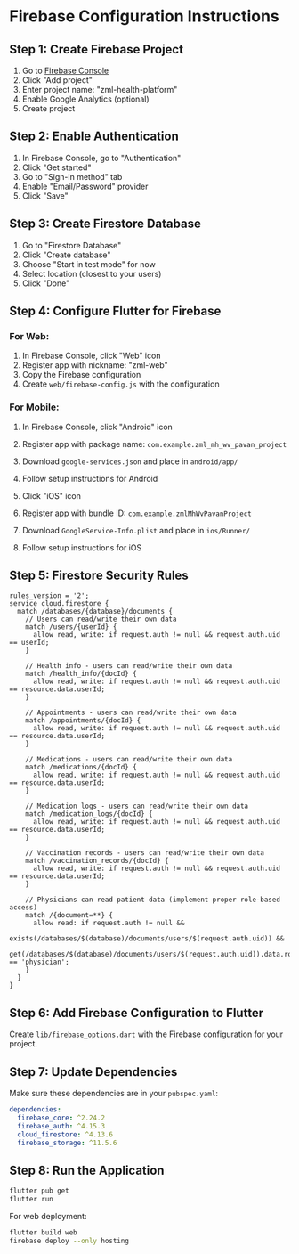 # Firebase Configuration Instructions

## Step 1: Create Firebase Project
1. Go to [Firebase Console](https://console.firebase.google.com/)
2. Click "Add project"
3. Enter project name: "zml-health-platform"
4. Enable Google Analytics (optional)
5. Create project

## Step 2: Enable Authentication
1. In Firebase Console, go to "Authentication"
2. Click "Get started"
3. Go to "Sign-in method" tab
4. Enable "Email/Password" provider
5. Click "Save"

## Step 3: Create Firestore Database
1. Go to "Firestore Database"
2. Click "Create database"
3. Choose "Start in test mode" for now
4. Select location (closest to your users)
5. Click "Done"

## Step 4: Configure Flutter for Firebase

### For Web:
1. In Firebase Console, click "Web" icon
2. Register app with nickname: "zml-web"
3. Copy the Firebase configuration
4. Create `web/firebase-config.js` with the configuration

### For Mobile:
1. In Firebase Console, click "Android" icon
2. Register app with package name: `com.example.zml_mh_wv_pavan_project`
3. Download `google-services.json` and place in `android/app/`
4. Follow setup instructions for Android

5. Click "iOS" icon
6. Register app with bundle ID: `com.example.zmlMhWvPavanProject`
7. Download `GoogleService-Info.plist` and place in `ios/Runner/`
8. Follow setup instructions for iOS

## Step 5: Firestore Security Rules
```firestore
rules_version = '2';
service cloud.firestore {
  match /databases/{database}/documents {
    // Users can read/write their own data
    match /users/{userId} {
      allow read, write: if request.auth != null && request.auth.uid == userId;
    }
    
    // Health info - users can read/write their own data
    match /health_info/{docId} {
      allow read, write: if request.auth != null && request.auth.uid == resource.data.userId;
    }
    
    // Appointments - users can read/write their own data
    match /appointments/{docId} {
      allow read, write: if request.auth != null && request.auth.uid == resource.data.userId;
    }
    
    // Medications - users can read/write their own data
    match /medications/{docId} {
      allow read, write: if request.auth != null && request.auth.uid == resource.data.userId;
    }
    
    // Medication logs - users can read/write their own data
    match /medication_logs/{docId} {
      allow read, write: if request.auth != null && request.auth.uid == resource.data.userId;
    }
    
    // Vaccination records - users can read/write their own data
    match /vaccination_records/{docId} {
      allow read, write: if request.auth != null && request.auth.uid == resource.data.userId;
    }
    
    // Physicians can read patient data (implement proper role-based access)
    match /{document=**} {
      allow read: if request.auth != null && 
                  exists(/databases/$(database)/documents/users/$(request.auth.uid)) &&
                  get(/databases/$(database)/documents/users/$(request.auth.uid)).data.role == 'physician';
    }
  }
}
```

## Step 6: Add Firebase Configuration to Flutter

Create `lib/firebase_options.dart` with the Firebase configuration for your project.

## Step 7: Update Dependencies
Make sure these dependencies are in your `pubspec.yaml`:

```yaml
dependencies:
  firebase_core: ^2.24.2
  firebase_auth: ^4.15.3
  cloud_firestore: ^4.13.6
  firebase_storage: ^11.5.6
```

## Step 8: Run the Application
```bash
flutter pub get
flutter run
```

For web deployment:
```bash
flutter build web
firebase deploy --only hosting
```
